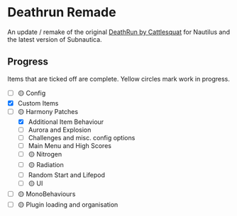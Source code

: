 # Deathrun Remade

An update / remake of the original [DeathRun by Cattlesquat](https://github.com/Cattlesquat/subnautica) for Nautilus
and the latest version of Subnautica.

## Progress

Items that are ticked off are complete. Yellow circles mark work in progress.

- [ ] 🟡 Config
- [x] Custom Items
- [ ] 🟡 Harmony Patches
  - [x] Additional Item Behaviour
  - [ ] Aurora and Explosion
  - [ ] Challenges and misc. config options
  - [ ] Main Menu and High Scores
  - [ ] 🟡 Nitrogen
  - [ ] 🟡 Radiation
  - [ ] Random Start and Lifepod
  - [ ] 🟡 UI
- [ ] 🟡 MonoBehaviours
- [ ] 🟡 Plugin loading and organisation
